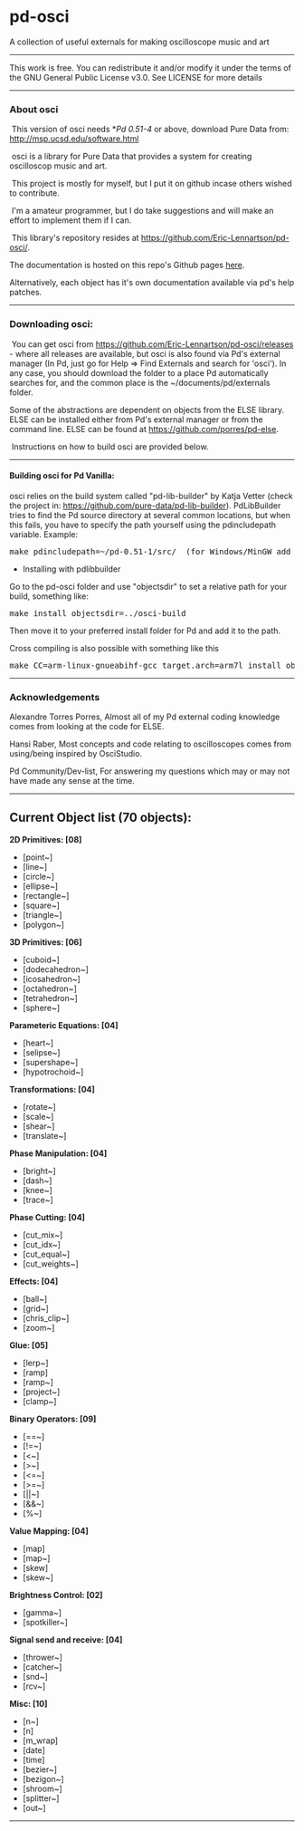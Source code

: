 # pd-osci
A collection of useful externals for making oscilloscope music and art

--------------------------------------------------------------------------

   This work is free. You can redistribute it and/or modify it under the
   terms of the GNU General Public License v3.0. See LICENSE for more details

--------------------------------------------------------------------------

###   About osci

​	This version of osci needs **Pd 0.51-4* or above, download Pure Data from: http://msp.ucsd.edu/software.html

​	osci is a library for Pure Data that provides a system for creating oscilloscop music and art.

​	This project is mostly for myself, but I put it on github incase others wished to contribute.

​	I'm a amateur programmer, but I do take suggestions and will make an effort to implement them if I can.

​	This library's repository resides at <https://github.com/Eric-Lennartson/pd-osci/>.

  The documentation is hosted on this repo's Github pages [here](https://eric-lennartson.github.io/pd-osci/).

  Alternatively, each object has it's own documentation available via pd's help patches.

--------------------------------------------------------------------------

### Downloading osci:

​	You can get osci from https://github.com/Eric-Lennartson/pd-osci/releases - where all releases are available, but osci is also found via Pd's external manager (In Pd, just go for Help => Find Externals and search for 'osci').  In any case, you should download the folder to a place Pd automatically searches for, and the common place is the ~/documents/pd/externals folder.

Some of the abstractions are dependent on objects from the ELSE library. ELSE can be installed either from Pd's external manager or from the command line. ELSE can be found at <https://github.com/porres/pd-else>.

​	Instructions on how to build osci are provided below.

--------------------------------------------------------------------------

#### Building osci for Pd Vanilla:

osci relies on the build system called "pd-lib-builder" by Katja Vetter (check the project in: <https://github.com/pure-data/pd-lib-builder>). PdLibBuilder tries to find the Pd source directory at several common locations, but when this fails, you have to specify the path yourself using the pdincludepath variable. Example:

<pre>make pdincludepath=~/pd-0.51-1/src/  (for Windows/MinGW add 'pdbinpath=~/pd-0.51-1/bin/)</pre>

* Installing with pdlibbuilder

Go to the pd-osci folder and use "objectsdir" to set a relative path for your build, something like:

<pre>make install objectsdir=../osci-build</pre>
Then move it to your preferred install folder for Pd and add it to the path.

Cross compiling is also possible with something like this

<pre>make CC=arm-linux-gnueabihf-gcc target.arch=arm7l install objectsdir=../</pre>

--------------------------------------------------------------------------

### Acknowledgements

Alexandre Torres Porres, Almost all of my Pd external coding knowledge comes from looking at the code for ELSE.

Hansi Raber, Most concepts and code relating to oscilloscopes comes from using/being inspired by OsciStudio.

Pd Community/Dev-list, For answering my questions which may or may not have made any sense at the time.

--------------------------------------------------------------------------

## Current Object list (70 objects):

**2D Primitives: [08]**

- [point~]
- [line~]
- [circle~]
- [ellipse~]
- [rectangle~]
- [square~]
- [triangle~]
- [polygon~]

**3D Primitives: [06]**

- [cuboid~]
- [dodecahedron~]
- [icosahedron~]
- [octahedron~]
- [tetrahedron~]
- [sphere~]

**Parameteric Equations: [04]**

- [heart~]
- [selipse~]
- [supershape~]
- [hypotrochoid~]

**Transformations: [04]**

- [rotate~]
- [scale~]
- [shear~]
- [translate~]

**Phase Manipulation: [04]**

- [bright~]
- [dash~]
- [knee~]
- [trace~]

**Phase Cutting: [04]**

- [cut_mix~]
- [cut_idx~]
- [cut_equal~]
- [cut_weights~]

**Effects: [04]**

- [ball~]
- [grid~]
- [chris_clip~]
- [zoom~]

**Glue: [05]**

- [lerp~]
- [ramp]
- [ramp~]
- [project~]
- [clamp~]

**Binary Operators: [09]**

- [==~]
- [!=~]
- [<~]
- [>~]
- [<=~]
- [>=~]
- [||~]
- [&&~]
- [%~]

**Value Mapping: [04]**

- [map]
- [map~]
- [skew]
- [skew~]

**Brightness Control: [02]**

- [gamma~]
- [spotkiller~]

**Signal send and receive: [04]**

- [thrower~]
- [catcher~]
- [snd~]
- [rcv~]

**Misc: [10]**

- [n~]
- [n]
- [m_wrap]
- [date]
- [time]
- [bezier~]
- [bezigon~]
- [shroom~]
- [splitter~]
- [out~]

--------------------------------------------------------------------------
